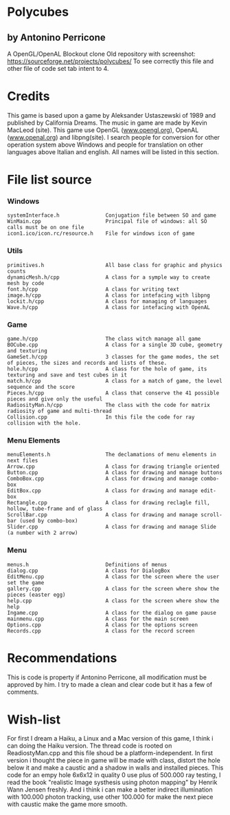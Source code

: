 # Polycubes 
## by Antonino Perricone
A OpenGL/OpenAL Blockout clone
Old repository with screenshot: https://sourceforge.net/projects/polycubes/
To see correctly this file and other file of code set tab intent to 4.

# Credits
This game is based upon a game by Aleksander Ustaszewski of 1989 and published by California Dreams.
The music in game are made by Kevin MacLeod (site).
This game use OpenGL (www.opengl.org), OpenAL (www.openal.org) and libpng(site).
I search people for conversion for other operation system above Windows and people for translation on other languages above Italian and english. All names will be listed in this section.


# File list source
### Windows
	systemInterface.h				Conjugation file between SO and game
	WinMain.cpp						Principal file of windows: all SO calls must be on one file
	icon1.ico/icon.rc/resource.h	File for windows icon of game
### Utils
	primitives.h					All base class for graphic and physics counts
	dynamicMesh.h/cpp				A class for a symple way to create mesh by code
	font.h/cpp						A class for writing text
	image.h/cpp						A class for intefacing with libpng
	lockit.h/cpp					A class for managing of languages
	Wave.h/cpp						A class for intefacing with OpenAL
### Game
	game.h/cpp						The class witch manage all game
	BOCube.cpp						A class for a single 3D cube, geometry and texturing
	GameSet.h/cpp					3 classes for the game modes, the set of pieces, the sizes and records and lists of these.
	hole.h/cpp						A class for the hole of game, its texturing and save and test cubes in it
	match.h/cpp						A class for a match of game, the level sequence and the score
	Pieces.h/cpp					A class that conserve the 41 possible pieces and give only the useful
	RadiosityMan.h/cpp				The class with the code for matrix radiosity of game and multi-thread
	Collision.cpp					In this file the code for ray collision with the hole.
### Menu Elements
	menuElements.h					The declamations of menu elements in next files
	Arrow.cpp						A class for drawing triangle oriented
	Button.cpp						A class for drawing and manage buttons
	ComboBox.cpp					A class for drawing and manage combo-box
	EditBox.cpp						A class for drawing and manage edit-box
	Rectangle.cpp					A class for drawing reclagle fill, hollow, tube-frame and of glass
	ScrollBar.cpp					A class for drawing and manage scroll-bar (used by combo-box)
	Slider.cpp						A class for drawing and manage Slide (a number with 2 arrow)
### Menu
	menus.h							Definitions of menus
	dialog.cpp						A class for DialogBox
	EditMenu.cpp					A class for the screen where the user set the game
	gallery.cpp						A class for the screen where show the pieces (easter egg)
	help.cpp						A class for the screen where show the help
	Ingame.cpp						A class for the dialog on game pause
	mainmenu.cpp					A class for the main screen
	Options.cpp						A class for the options screen
	Records.cpp						A class for the record screen

# Recommendations
This is code is property if Antonino Perricone, all modification must be approved by him.
I try to made a clean and clear code but it has a few of comments.

# Wish-list
For first I dream a Haiku, a Linux and a Mac version of this game, I think i can doing the Haiku version.
The thread code is rooted on ReadiostyMan.cpp and this file shoud be a platform-independent.
In first version i thought the piece in game will be made with class, distort the hole below it and make a caustic and a shadow in walls and installed pieces.
This code for an empy hole 6x6x12 in quality 0 use plus of 500.000 ray testing, I read the book "realistic Image systhesis using photon mapping" by Henrik Wann Jensen freshly. And i think i can make a better indirect illumination with 100.000 photon tracking, use other 100.000 for make the next piece with caustic make the game more smooth.
